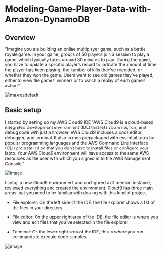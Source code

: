 # Modeling-Game-Player-Data-with-Amazon-DynamoDB

## Overview
"Imagine you are building an online multiplayer game, such as a battle royale game. In your game, groups of 50 players join a session to play a game, which typically takes around 30 minutes to play. During the game, you have to update a specific player’s record to indicate the amount of time the player has been playing, the number of kills they’ve recorded, or whether they won the game. Users want to see old games they’ve played, either to view the games’ winners or to watch a replay of each game’s action."

![maxresdefault](https://user-images.githubusercontent.com/106786020/215302115-8e3b1c7e-cfd2-45a5-b512-40561002e869.jpg)

## Basic setup
I started by setting up my AWS Cloud9 IDE "AWS Cloud9 is a cloud-based integrated development environment (IDE) that lets you write, run, and debug code with just a browser. AWS Cloud9 includes a code editor, debugger, and terminal. It also comes prepackaged with essential tools for popular programming languages and the AWS Command Line Interface (CLI) preinstalled so that you don’t have to install files or configure your lapto. Your AWS Cloud9 environment will have access to the same AWS resources as the user with which you signed in to the AWS Management Console."

![image](https://user-images.githubusercontent.com/106786020/215303773-c95555be-0532-4f59-8fcf-c2453e8e18f7.png)

I setup a new Cloud9 environment and configured a c1.medium instance, reviewed everything and created the environment. Cloud9 has three main areas that you need to be familiar with dealing with this kind of project.

- File explorer: On the left side of the IDE, the file explorer shows a list of the files in your directory.

- File editor: On the upper right area of the IDE, the file editor is where you view and edit files that you’ve selected in the file explorer.

- Terminal: On the lower right area of the IDE, this is where you run commands to execute code samples.


![image](https://user-images.githubusercontent.com/106786020/215304081-12692c6a-f4ab-48b1-ac77-c3905e687b0e.png)


